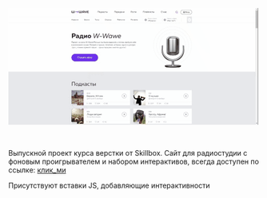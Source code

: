 ![Kirill's GitHub Banner](./chrome-capture-2023-1-20.gif)

<br>

Выпускной проект курса верстки от Skillbox.
Сайт для радиостудии с фоновым проигрывателем и набором интерактивов, 
всегда доступен по ссылке: [клик_ми](lirik1982.github.io/RadioStation/)

Присутствуют вставки JS, добавляющие интерактивности
